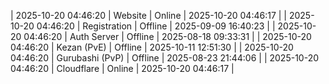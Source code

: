 | 2025-10-20 04:46:20 | Website | Online | 2025-10-20 04:46:17 |
| 2025-10-20 04:46:20 | Registration | Offline | 2025-09-09 16:40:23 |
| 2025-10-20 04:46:20 | Auth Server | Offline | 2025-08-18 09:33:31 |
| 2025-10-20 04:46:20 | Kezan (PvE) | Offline | 2025-10-11 12:51:30 |
| 2025-10-20 04:46:20 | Gurubashi (PvP) | Offline | 2025-08-23 21:44:06 |
| 2025-10-20 04:46:20 | Cloudflare | Online | 2025-10-20 04:46:17 |
